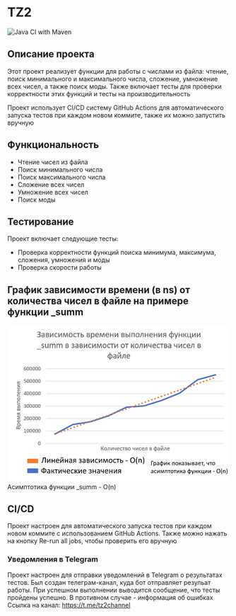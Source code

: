 # TZ2
![Java CI with Maven](https://github.com/gigantina/test_java/actions/workflows/maven.yml/badge.svg)

## Описание проекта
Этот проект реализует функции для работы с числами из файла: чтение, поиск минимального и максимального числа, сложение, умножение всех чисел, а также поиск моды. Также включает тесты для проверки корректности этих функций и тесты на производительность 

Проект использует CI/CD систему GitHub Actions для автоматического запуска тестов при каждом новом коммите, также их можно запустить вручную

## Функциональность
- Чтение чисел из файла
- Поиск минимального числа
- Поиск максимального числа
- Сложение всех чисел
- Умножение всех чисел
- Поиск моды

## Тестирование
Проект включает следующие тесты:
- Проверка корректности функций поиска минимума, максимума, сложения, умножения и моды
- Проверка скорости работы


## График зависимости времени (в ns) от количества чисел в файле на примере функции _summ
![График](https://github.com/gigantina/test_java/blob/origin/image.png)
Асимптотика функции _summ - O(n)

## CI/CD
Проект настроен для автоматического запуска тестов при каждом новом коммите с использованием GitHub Actions. Также можно нажать на кнопку Re-run all jobs, чтобы проверить его вручную

### Уведомления в Telegram
Проект настроен для отправки уведомлений в Telegram о результатах тестов. Был создан телеграм-канал, куда бот отправляет резульат работы. При успешном выполнении выводится сообщение, что тесты пройдены успешно. В противном случае - информация об ошибках
Ссылка на канал: https://t.me/tz2channel

